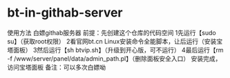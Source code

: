 # bt-in-githab-server
使用方法
白嫖githab服务器
前提：先创建这个仓库的代码空间
1先运行【sudo su】（获取root权限）
2看官网bt.cn Linux安装命令全能脚本，让后运行（安装宝塔面板）
3然后运行【sh btvip.sh】（升级到开心版，可不运行）
4最后运行【rm -f /www/server/panel/data/admin_path.pl】（删除面板安全入口）
安装完成，访问宝塔面板
备注：可以多次白嫖呦
